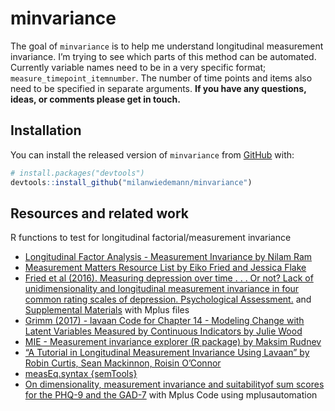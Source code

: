 
<!-- README.md is generated from README.Rmd. Please edit that file -->

# minvariance

<!-- badges: start -->

<!-- badges: end -->

The goal of `minvariance` is to help me understand longitudinal
measurement invariance. I’m trying to see which parts of this method can
be automated. Currently variable names need to be in a very specific
format; `measure_timepoint_itemnumber`. The number of time points and
items also need to be specified in separate arguments. **If you have any
questions, ideas, or comments please get in touch.**

## Installation

You can install the released version of `minvariance` from
[GitHub](https://github.com/) with:

``` r
# install.packages("devtools")
devtools::install_github("milanwiedemann/minvariance")
```

## Resources and related work

R functions to test for longitudinal factorial/measurement invariance

  - [Longitudinal Factor Analysis - Measurement Invariance by Nilam
    Ram](https://quantdev.ssri.psu.edu/tutorials/intro-basics-longitudinal-measurement-invariance)
  - [Measurement Matters Resource List by Eiko Fried and Jessica
    Flake](https://docs.google.com/document/d/11jyoXtO0m2lUywpC04KjLvI5QcBUY4YtwEvw6cg2cMs)
  - [Fried et al (2016). Measuring depression over time . . . Or not?
    Lack of unidimensionality and longitudinal measurement invariance in
    four common rating scales of depression. Psychological
    Assessment.](https://doi.org/10.1037/pas0000275) and [Supplemental
    Materials](http://supp.apa.org/psycarticles/supplemental/pas0000275/supplementary_materials.zip)
    with Mplus files
  - [Grimm (2017) - lavaan Code for Chapter 14 - Modeling Change with
    Latent Variables Measured by Continuous Indicators by Julie
    Wood](https://quantdev.ssri.psu.edu/tutorials/growth-modeling-chapter-14-modeling-change-latent-variables-measured-continuous-indicators)
  - [MIE - Measurement invariance explorer (R package) by Maksim
    Rudnev](https://github.com/MaksimRudnev/MIE.package)
  - [“A Tutorial in Longitudinal Measurement Invariance Using Lavaan” by
    Robin Curtis, Sean Mackinnon, Roisin
    O’Connor](https://psyarxiv.com/tkzrb/)
  - [measEq.syntax
    {semTools}](https://www.rdocumentation.org/packages/semTools/versions/0.5-2/topics/measEq.syntax)
  - [On dimensionality, measurement invariance and suitabilityof sum
    scores for the PHQ-9 and the GAD-7](https://osf.io/arufy/) with
    Mplus Code using mplusautomation
